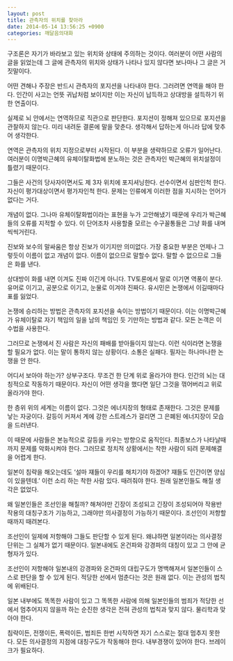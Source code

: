 ```yaml
---
layout: post
title: 관측자의 위치를 찾아라
date: 2014-05-14 13:56:25 +0900
categories: 깨달음의대화
---
```

  


구조론은 자기가 바라보고 있는 위치와 상태에 주의하는 것이다. 여러분이 어떤 사람의 글을 읽었는데 그 글에 관측자의 위치와 상태가 나타나 있지 않다면 보나마나 그 글은 거짓말이다. 

  


어떤 견해나 주장은 반드시 관측자의 포지션을 나타내야 한다. 그러려면 연역을 해야 한다. 인간이 사고는 언뜻 귀납처럼 보이지만 이는 자신이 납득하고 상대방을 설득하기 위한 연출이다. 

  


실제로 뇌 안에서는 연역하므로 직관으로 판단한다. 포지션이 정해져 있으므로 포지션을 관찰하지 않는다. 미리 내려둔 결론에 말을 맞춘다. 생각해서 답하는게 아니라 답에 맞추어 생각한다.

  


연역은 관측자의 위치 지정으로부터 시작된다. 이 부분을 생략하므로 오류가 일어난다. 여러분이 이명박근혜의 유체이탈화법에 분노하는 것은 관측자인 박근혜의 위치설정이 틀렸기 때문이다. 

  


그들은 사건의 당사자이면서도 제 3자 위치에 포지셔닝한다. 선수이면서 심판인척 한다. 자신이 평가대상이면서 평가자인척 한다. 문제는 인류에게 이러한 점을 지시하는 언어가 없다는 거다. 

  


개념이 없다. 그나마 유체이탈화법이라는 표현을 누가 고안해냈기 때문에 우리가 박근혜들의 오류를 지적할 수 있다. 이 단어조차 사용할줄 모르는 수구꼴통들은 그냥 화를 내며 씩씩거린다. 

  


진보와 보수의 말싸움은 항상 진보가 이기지만 의미없다. 가장 중요한 부분은 언제나 그렇듯이 이름이 없고 개념이 없다. 이름이 없으므로 말할수 없다. 말할 수 없으므로 그들은 화를 낸다. 

  


상대방이 화를 내면 이겨도 진짜 이긴게 아니다. TV토론에서 말로 이기면 역풍이 분다. 유머로 이기고, 공분으로 이기고, 눈물로 이겨야 진짜다. 유시민은 논쟁에서 이길때마다 표를 잃었다. 

  


논쟁에 승리하는 방법은 관측자의 포지션을 속이는 방법이기 때문이다. 이는 이명박근혜가 유체이탈로 자기 책임의 일을 남의 책임인 듯 기만하는 방법과 같다. 모든 논객은 이 수법을 사용한다. 

  


그러므로 논쟁에서 진 사람은 자신의 패배를 받아들이지 않는다. 이런 식이라면 논쟁을 할 필요가 없다. 이는 말이 통하지 않는 상황이다. 소통은 실패다. 필자는 하나마나한 논쟁을 안 한다. 

  


어디서 보아야 하는가? 상부구조다. 무조건 한 단계 위로 올라가야 한다. 인간의 뇌는 대칭적으로 작동하기 때문이다. 자신이 어떤 생각을 했다면 일단 그것을 꺾어버리고 위로 올라가야 한다.

  


한 층위 위의 세계는 이름이 없다. 그것은 에너지장의 형태로 존재한다. 그것은 문제를 낳는 자궁이다. 갈등이 커져서 계에 강한 스트레스가 걸리면 그 은폐된 에너지장이 모습을 드러낸다. 

  


이 때문에 사람들은 본능적으로 갈등을 키우는 방향으로 움직인다. 최종보스가 나타날때까지 문제를 악화시켜야 한다. 그러므로 정치적 상황에서는 착한 사람이 되려 문제해결을 어렵게 한다.

  


일본이 침략을 해오는데도 ‘설마 쟤들이 우리를 해치기야 하겠어? 쟤들도 인간이면 양심이 있을텐데.’ 이런 소리 하는 착한 사람 있다. 때려줘야 한다. 원래 일본인들도 해칠 생각은 없었다.

  


왜 일본인들은 조선인을 해칠까? 해쳐야만 긴장이 조성되고 긴장이 조성되어야 작용반작용의 대칭구조가 기능하고, 그래야만 의사결정이 가능하기 때문이다. 조선인이 저항할때까지 때려본다.

  


조선인이 일제에 저항해야 그들도 판단할 수 있게 된다. 왜냐하면 일본이라는 의사결정 단위는 그 실체가 없기 때문이다. 일본내에도 온건파와 강경파의 대칭이 있고 그 안에 균형자가 있다. 

  


조선인이 저항해야 일본내의 강경파와 온건파의 대립구도가 명백해져서 일본인들이 스스로 판단을 할 수 있게 된다. 적당한 선에서 멈춘다는 것은 원래 없다. 이는 관성의 법칙에 위배된다. 

  


일본 내부에도 똑똑한 사람이 있고 그 똑똑한 사람에 의해 일본인들의 범죄가 적당한 선에서 멈추어지지 않을까 하는 순진한 생각은 전혀 관성의 법칙과 맞지 않다. 물리학과 맞아야 한다. 

  


침략이든, 전쟁이든, 폭력이든, 범죄든 한번 시작하면 자기 스스로는 절대 멈추지 못한다. 모든 의사결정의 지점에 대칭구도가 작동해야 한다. 내부경쟁이 있어야 한다. 브레이크가 필요하다.